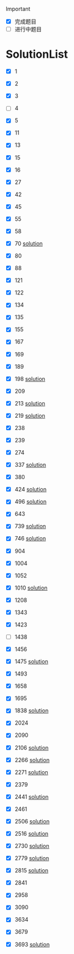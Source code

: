 >[!IMPORTANT]
>- [x] 完成题目
>- [ ] 进行中题目

# SolutionList
- [x] 1
- [x] 2
- [x] 3
- [ ] 4
- [x] 5
- [x] 11
- [x] 13
- [x] 15
- [x] 16
- [x] 27
- [x] 42
- [x] 45
- [x] 55
- [x] 58
- [x] 70 [solution](./0000-0099/70.Climbing%20Stairs.rs)
- [x] 80
- [x] 88
- [x] 121
- [x] 122
- [x] 134
- [x] 135
- [x] 155
- [x] 167
- [x] 169
- [x] 189
- [x] 198 [solution](./0100-0199/198.House%20Robber.rs)
- [x] 209
- [x] 213 [solution](./0200-0299/213.House%20Robber%20II.rs)
- [x] 219 [solution](./0200-0299/219.Contains%20Duplicate%20II.rs)
- [x] 238
- [x] 239
- [x] 274
- [x] 337 [solution](./0300-0399/337.Combination%20Sum%20IV.rs)
- [x] 380
- [x] 424 [solution](./0400-0499/424.Longest%20Repeating%20Character%20Replacement.rs)
- [x] 496 [solution](./0400-0499/496.Next%20Greater%20Element%20I.rs)
- [x] 643
- [x] 739 [solution](./0700-0799/739.Daily%20Temperatures.rs)
- [x] 746 [solution](./0700-0799/746.Min%20Cost%20Climbing%20Stairs.rs)
- [x] 904
- [x] 1004
- [x] 1052
- [x] 1010 [solution](./1000-1099/1010.Pairs%20of%20Songs%20With%20Total%20Durations%20Divisible%20by%2060.rs)
- [x] 1208
- [x] 1343
- [x] 1423
- [ ] 1438
- [x] 1456
- [x] 1475 [solution](./1400-1499/1475.Final%20Prices%20With%20a%20Special%20Discount%20in%20a%20Shop.rs)
- [x] 1493
- [x] 1658
- [x] 1695
- [x] 1838 [solution](./1800-1899/1838.Frequency%20of%20the%20Most%20Frequent%20Element.rs)
- [x] 2024
- [x] 2090
- [x] 2106 [solution](./2100-2199/2106.Maximum%20Fruits%20Harvested%20After%20at%20Most%20K%20Steps.rs)
- [x] 2266 [solution](./2200-2299/2266.Count%20Number%20of%20Texts.rs)
- [x] 2271 [solution](./2200-2299/2271.Maximum%20White%20Tiles%20Covered%20by%20a%20Carpet.rs)
- [x] 2379
- [x] 2441 [solution](./2400-2499/2441.Largest%20Positive%20Integer%20That%20Exists%20With%20Its%20Negative.rs)
- [x] 2461
- [x] 2506 [solution](./2500-2599/2506.Count%20Pairs%20Of%20Similar%20Strings.rs)
- [x] 2516 [solution](./2500-2599/2516.Take%20K%20of%20Each%20Character%20From%20Left%20and%20Right.rs)
- [x] 2730 [solution](./2700-2799/2730.Find%20the%20Longest%20Semi-Repetitive%20Substring.rs)
- [x] 2779 [solution](./2700-2799/2779.Maximum%20Beauty%20of%20an%20Array%20After%20Applying%20Operation.rs)
- [x] 2815 [solution](./2800-2899/2815.Max%20Pair%20Sum%20in%20an%20Array.rs)
- [x] 2841
- [x] 2958
- [x] 3090
- [x] 3634
- [x] 3679
- [x] 3693 [solution](./3600-3699/3693.Climbing%20Stairs%20II.rs)




